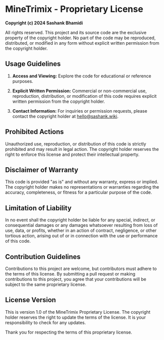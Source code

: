 # MineTrimix - Proprietary License

**Copyright (c) 2024 Sashank Bhamidi**

All rights reserved. This project and its source code are the exclusive property of the copyright holder. No part of the code may be reproduced, distributed, or modified in any form without explicit written permission from the copyright holder.

## Usage Guidelines

1. **Access and Viewing:** Explore the code for educational or reference purposes.

2. **Explicit Written Permission:** Commercial or non-commercial use, reproduction, distribution, or modification of this code requires explicit written permission from the copyright holder.

3. **Contact Information:** For inquiries or permission requests, please contact the copyright holder at [hello@sashank.wiki](mailto:hello@sashank.wiki).

## Prohibited Actions

Unauthorized use, reproduction, or distribution of this code is strictly prohibited and may result in legal action. The copyright holder reserves the right to enforce this license and protect their intellectual property.

## Disclaimer of Warranty

This code is provided "as is" and without any warranty, express or implied. The copyright holder makes no representations or warranties regarding the accuracy, completeness, or fitness for a particular purpose of the code.

## Limitation of Liability

In no event shall the copyright holder be liable for any special, indirect, or consequential damages or any damages whatsoever resulting from loss of use, data, or profits, whether in an action of contract, negligence, or other tortious action, arising out of or in connection with the use or performance of this code.

## Contribution Guidelines

Contributions to this project are welcome, but contributors must adhere to the terms of this license. By submitting a pull request or making contributions to this project, you agree that your contributions will be subject to the same proprietary license.

## License Version

This is version 1.0 of the MineTrimix Proprietary License. The copyright holder reserves the right to update the terms of the license. It is your responsibility to check for any updates.

Thank you for respecting the terms of this proprietary license.
